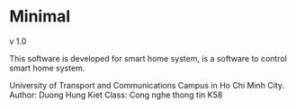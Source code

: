 # Minimal
v 1.0

This software is developed for smart home system, is a software to control smart home system.

University of Transport and Communications Campus in Ho Chi Minh City.
Author: Duong Hung Kiet
Class: Cong nghe thong tin K58

